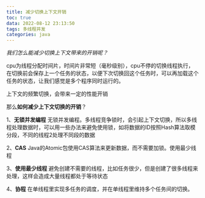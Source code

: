 ```yaml
---
title: 减少切换上下文开销
toc: true
data: 2022-08-12 23:13:50
tags: 多线程并发
categories: java
---
```


*我们怎么能减少切换上下文带来的开销呢？*<!--more-->

cpu为线程分配时间片，时间片非常短（毫秒级别），cpu不停的切换线程执行，在切换前会保存上一个任务的状态，以便下次切换回这个任务时，可以再加载这个任务的状态，让我们感觉是多个程序同时运行的。

上下文的频繁切换，会带来一定的性能开销

那么**如何减少上下文切换的开销**？

1、**无锁并发编程**
			  无锁并发编程。多线程竞争锁时，会引起上下文切换，所以多线程处理数据时，可以用一些办法来避免使用锁，如将数据的ID按照Hash算法取模分段，不同的线程2处理不同段的数据

2、**CAS**
			  Java的Atomic包使用CAS算法来更新数据，而不需要加锁。使用最少线程

3、**使用最少线程**
		      避免创建不需要的线程，比如任务很少，但是创建了很多线程来处理，这样会造成大量线程都处于等待状态

4、**协程**
			  在单线程里实现多任务的调度，并在单线程里维持多个任务间的切换。

